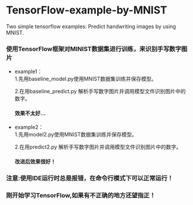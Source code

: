 # TensorFlow-example-by-MNIST
Two simple tensorflow examples: Predict handwriting images by using MNIST.

### 使用TensorFlow框架对MINIST数据集进行训练，来识别手写数字图片

* example1：   
    1.先用baseline_model.py使用MNIST数据集训练并保存模型。

    2.在用baseline_predict.py 解析手写数字图片并调用模型文件识别图片中的数字。

	#### 效果不太好...

* example2：  
    1.先用model2.py使用MNIST数据集训练并保存模型。

    2.在用predict2.py 解析手写数字图片并调用模型文件识别图片中的数字。

	#### 改进后效果很好！

### 注意:使用IDE运行时总是报错，在命令行模式下可以正常运行！
    
### 刚开始学习TensorFlow,如果有不正确的地方还望指正！


